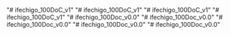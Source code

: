 "# ifechigo_100DoC_v1" 
"# ifechigo_100DoC_v1" 
"# ifechigo_100DoC_v1" 
"# ifechigo_100DoC_v1" 
"# ifechigo_100Doc_v0.0" 
"# ifechigo_100Doc_v0.0" 
"# ifechigo_100Doc_v0.0" 
"# ifechigo_100Doc_v0.0" 
"# ifechigo_100Doc_v0.0" 
